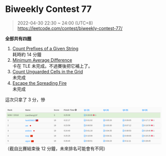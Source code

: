 # Biweekly Contest 77  
> 2022-04-30 22:30 ~ 24:00 (UTC+8)  
> https://leetcode.com/contest/biweekly-contest-77/

**全部共有四題**
1. [Count Prefixes of a Given String](./1.md)  
耗時約 14 分鐘
2. [Minimum Average Difference](./2.md)  
卡在 TLE 未完成。不過賽後把它補上了。
3. [Count Unguarded Cells in the Grid](./3.md)  
未完成
4. [Escape the Spreading Fire](./4.md)  
未完成

這次只拿了 3 分，慘


![](assets/1.png)
（截自比賽結束後 12 分鐘，未來排名可能會有不同）
